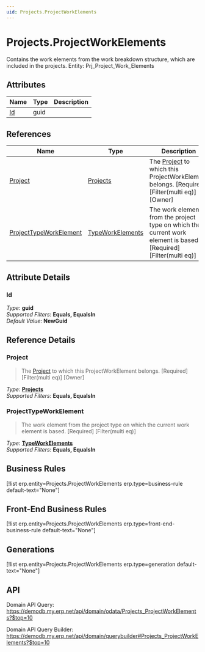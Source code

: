 ```yaml
---
uid: Projects.ProjectWorkElements
---
```

# Projects.ProjectWorkElements

Contains the work elements from the work breakdown structure, which are included in the projects. Entity: Prj_Project_Work_Elements

## Attributes

| Name | Type | Description |
| ---- | ---- | --- |
| [Id](Projects.ProjectWorkElements.md#id) | guid |  

## References

| Name | Type | Description |
| ---- | ---- | --- |
| [Project](Projects.ProjectWorkElements.md#project) | [Projects](Projects.Projects.md) | The [Project](Projects.ProjectWorkElements.md#project) to which this ProjectWorkElement belongs. [Required] [Filter(multi eq)] [Owner] |
| [ProjectTypeWorkElement](Projects.ProjectWorkElements.md#projecttypeworkelement) | [TypeWorkElements](Projects.TypeWorkElements.md) | The work element from the project type on which the current work element is based. [Required] [Filter(multi eq)] |


## Attribute Details

### Id

_Type_: **guid**  
_Supported Filters_: **Equals, EqualsIn**  
_Default Value_: **NewGuid**  


## Reference Details

### Project

> The [Project](Projects.ProjectWorkElements.md#project) to which this ProjectWorkElement belongs. [Required] [Filter(multi eq)] [Owner]

_Type_: **[Projects](Projects.Projects.md)**  
_Supported Filters_: **Equals, EqualsIn**  

### ProjectTypeWorkElement

> The work element from the project type on which the current work element is based. [Required] [Filter(multi eq)]

_Type_: **[TypeWorkElements](Projects.TypeWorkElements.md)**  
_Supported Filters_: **Equals, EqualsIn**  



## Business Rules

[!list erp.entity=Projects.ProjectWorkElements erp.type=business-rule default-text="None"]

## Front-End Business Rules

[!list erp.entity=Projects.ProjectWorkElements erp.type=front-end-business-rule default-text="None"]

## Generations

[!list erp.entity=Projects.ProjectWorkElements erp.type=generation default-text="None"]

## API

Domain API Query:
<https://demodb.my.erp.net/api/domain/odata/Projects_ProjectWorkElements?$top=10>

Domain API Query Builder:
<https://demodb.my.erp.net/api/domain/querybuilder#Projects_ProjectWorkElements?$top=10>

